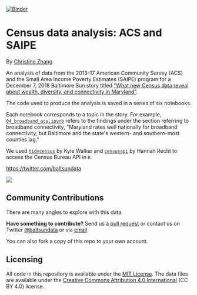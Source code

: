 [![Binder](https://mybinder.org/badge_logo.svg)](https://mybinder.org/v2/gh/mrcartoonster/census-data-analysis-2018/master?urlpath=lab/tree/index.ipynb)
# Census data analysis: ACS and SAIPE

By [Christine Zhang](mailto:czhang@baltsun.com)

An analysis of data from the 2013-17 American Community Survey (ACS) and the Small Area Income Poverty Estimates (SAIPE) program for a December 7, 2018 Baltimore Sun story titled ["What new Census data reveal about wealth, diversity, and connectivity in Maryland"](https://www.baltimoresun.com/news/maryland/bs-md-acs-census-release-20181206-story.html).

The code used to produce the analysis is saved in a series of six notebooks.

Each notebook corresponds to a topic in the story. For example, [`04_broadband_acs.ipynb`](http://nbviewer.jupyter.org/github/baltimore-sun-data/census-data-analysis-2018/blob/master/04_broadband_acs.ipynb) refers to the findings under the section referring to broadband connectivity, "Maryland rates well nationally for broadband connectivity, but Baltimore and the state's western- and southern-most counties lag."

We used [`tidycensus`](https://walkerke.github.io/tidycensus/index.html) by Kyle Walker and [`censusapi`](https://hrecht.github.io/censusapi/index.html) by Hannah Recht to access the Census Bureau API in `R`.

https://twitter.com/baltsundata

[![](output/screenshot.png)](https://baltsun.carto.com/builder/4c4b537c-e119-4f4e-963c-ad7ef54388da/embed)

## Community Contributions

There are many angles to explore with this data.

**Have something to contribute?** Send us a [pull request](https://github.com/baltimore-sun-data/census-data-analysis-2018/pulls) or contact us on Twitter [@baltsundata](https://twitter.com/baltsundata) or via [email](mailto:czhang@baltsun.com)

You can also fork a copy of this repo to your own account.

## Licensing

All code in this repository is available under the [MIT License](https://opensource.org/licenses/MIT). The data files are available under the [Creative Commons Attribution 4.0 International](https://creativecommons.org/licenses/by/4.0/) (CC BY 4.0) license.
